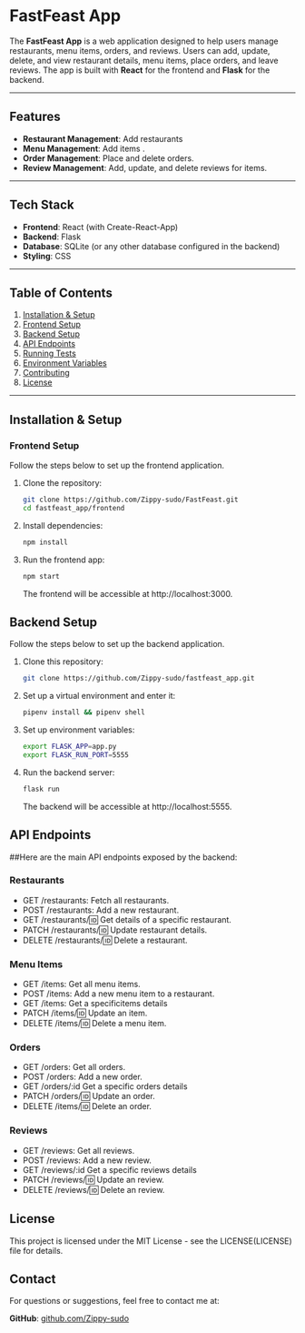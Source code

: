 # FastFeast App

The **FastFeast App** is a web application designed to help users manage restaurants, menu items, orders, and reviews. Users can add, update, delete, and view restaurant details, menu items, place orders, and leave reviews. The app is built with **React** for the frontend and **Flask** for the backend.

---

## Features

- **Restaurant Management**: Add restaurants
- **Menu Management**: Add items .
- **Order Management**: Place and delete orders.
- **Review Management**: Add, update, and delete reviews for items.

---

## Tech Stack

- **Frontend**: React (with Create-React-App)
- **Backend**: Flask
- **Database**: SQLite (or any other database configured in the backend)
- **Styling**: CSS

---

## Table of Contents

1. [Installation & Setup](#installation-setup)
2. [Frontend Setup](#frontend-setup)
3. [Backend Setup](#backend-setup)
4. [API Endpoints](#api-endpoints)
5. [Running Tests](#running-tests)
6. [Environment Variables](#environment-variables)
7. [Contributing](#contributing)
8. [License](#license)

---

## Installation & Setup

### Frontend Setup

Follow the steps below to set up the frontend application.

1. Clone the repository:

   ```bash
   git clone https://github.com/Zippy-sudo/FastFeast.git
   cd fastfeast_app/frontend
   ```

2. Install dependencies:

    ```bash
    npm install
    ```

3. Run the frontend app:

    ```bash
    npm start
    ```

    The frontend will be accessible at http://localhost:3000.

## Backend Setup

Follow the steps below to set up the backend application.

1. Clone this repository:

    ```bash
    git clone https://github.com/Zippy-sudo/fastfeast_app.git
    ```

2. Set up a virtual environment and enter it:

    ```bash
    pipenv install && pipenv shell
    ```

4. Set up environment variables:

     ```bash
     export FLASK_APP=app.py
     export FLASK_RUN_PORT=5555
     ```

5. Run the backend server:
    
    ```bash
    flask run
    ```

    The backend will be accessible at http://localhost:5555.

## API Endpoints

##Here are the main API endpoints exposed by the backend:
    
### Restaurants

- GET /restaurants: Fetch all restaurants.
- POST /restaurants: Add a new restaurant.
- GET /restaurants/:id: Get details of a specific restaurant.
- PATCH /restaurants/:id: Update restaurant details.
- DELETE /restaurants/:id: Delete a restaurant.

### Menu Items

- GET /items: Get all menu items.
- POST /items: Add a new menu item to a restaurant.
- GET /items: Get a specificitems details
- PATCH /items/:id: Update an item.
- DELETE /items/:id: Delete a menu item.

### Orders

- GET /orders: Get all orders.
- POST /orders: Add a new order.
- GET /orders/:id Get a specific orders details
- PATCH /orders/:id: Update an order.
- DELETE /items/:id: Delete an order.

### Reviews

- GET /reviews: Get all reviews.
- POST /reviews: Add a new review.
- GET /reviews/:id Get a specific reviews details
- PATCH /reviews/:id: Update an review.
- DELETE /reviews/:id: Delete an review.

## License

This project is licensed under the MIT License - see the LICENSE(LICENSE) file for details.

## Contact

For questions or suggestions, feel free to contact me at:

**GitHub**: [github.com/Zippy-sudo](https://github.com/Zippy-sudo)
